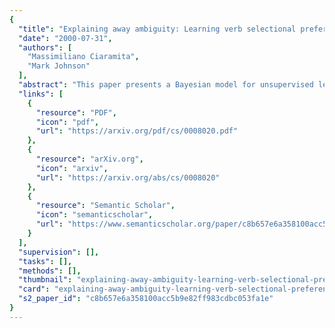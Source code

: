 ```yaml
---
{
  "title": "Explaining away ambiguity: Learning verb selectional preference with Bayesian networks",
  "date": "2000-07-31",
  "authors": [
    "Massimiliano Ciaramita",
    "Mark Johnson"
  ],
  "abstract": "This paper presents a Bayesian model for unsupervised learning of verb selectional preferences. For each verb the model creates a Bayesian network whose architecture is determined by the lexical hicrarchy of Wordnet and whose parameters are estimated from a list of verb-object pairs found from a corpus. \"Explaining away\", a well-known property of Bayesian networks, helps the model deal in a natural fashion with word sense ambiguity in the training data. On a word sense disambiguation test our model performed better than other state of the art systems for unsupervised learning of selectional preferences. Computational complexity problems, ways of improving this approach and methods for implementing \"explaining away\" in other graphical frameworks are discussed.",
  "links": [
    {
      "resource": "PDF",
      "icon": "pdf",
      "url": "https://arxiv.org/pdf/cs/0008020.pdf"
    },
    {
      "resource": "arXiv.org",
      "icon": "arxiv",
      "url": "https://arxiv.org/abs/cs/0008020"
    },
    {
      "resource": "Semantic Scholar",
      "icon": "semanticscholar",
      "url": "https://www.semanticscholar.org/paper/c8b657e6a358100acc5b9e82ff983cdbc053fa1e"
    }
  ],
  "supervision": [],
  "tasks": [],
  "methods": [],
  "thumbnail": "explaining-away-ambiguity-learning-verb-selectional-preference-with-bayesian-networks-thumb.jpg",
  "card": "explaining-away-ambiguity-learning-verb-selectional-preference-with-bayesian-networks-card.jpg",
  "s2_paper_id": "c8b657e6a358100acc5b9e82ff983cdbc053fa1e"
}
---
```


